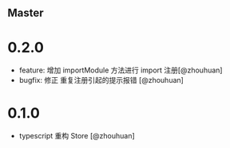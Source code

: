 <!--
// Please add your own contribution below inside the Master section, no need to
// set a version number, that happens during a deploy. Thanks!
//
// These docs are aimed at users rather than danger developers, so please limit technical
// terminology in here.

// Note: if this is your first PR, you'll need to add your URL to the footnotes
//       see the bottom of this file. The list there is sorted, try to follow that.

-->

## Master

<!-- Your comment below this -->

# 0.2.0

- feature: 增加 importModule 方法进行 import 注册[@zhouhuan]
- bugfix: 修正 重复注册引起的提示报错 [@zhouhuan]

# 0.1.0

- typescript 重构 Store [@zhouhuan]
